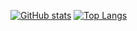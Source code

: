 [![GitHub stats](https://github-readme-stats.vercel.app/api?username=ex7763&show_icons=true)](https://github.com/anuraghazra/github-readme-stats)
[![Top Langs](https://github-readme-stats.vercel.app/api/top-langs/?username=ex7763&hide=emacs%20lisp&layout=compact)](https://github.com/anuraghazra/github-readme-stats)
